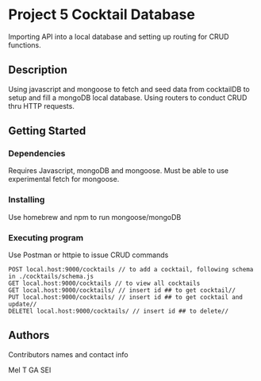 # Project 5 Cocktail Database

Importing API into a local database and setting up routing for CRUD functions.

## Description

Using javascript and mongoose to fetch and seed data from cocktailDB to setup and fill a mongoDB local database. Using routers to conduct CRUD thru HTTP requests.

## Getting Started

### Dependencies

Requires Javascript, mongoDB and mongoose. Must be able to use experimental fetch for mongoose.

### Installing

Use homebrew and npm to run mongoose/mongoDB

### Executing program

Use Postman or httpie to issue CRUD commands

```
POST local.host:9000/cocktails // to add a cocktail, following schema in ./cocktails/schema.js
GET local.host:9000/cocktails // to view all cocktails
GET local.host:9000/cocktails/ // insert id ## to get cocktail//
PUT local.host:9000/cocktails/ // insert id ## to get cocktail and update//
DELETEl local.host:9000/cocktails/ // insert id ## to delete//
```

## Authors

Contributors names and contact info

Mel T
GA SEI
